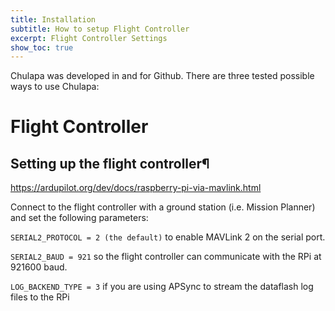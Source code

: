 ```yaml
---
title: Installation
subtitle: How to setup Flight Controller
excerpt: Flight Controller Settings
show_toc: true
---
```


<span class="chulapa">Chulapa</span> was developed in and for Github.
There are three tested possible ways to use <span class="chulapa">Chulapa</span>:

# Flight Controller
## Setting up the flight controller¶
https://ardupilot.org/dev/docs/raspberry-pi-via-mavlink.html

Connect to the flight controller with a ground station (i.e. Mission Planner) and set the following parameters:

```SERIAL2_PROTOCOL = 2 (the default)``` to enable MAVLink 2 on the serial port.

```SERIAL2_BAUD = 921``` so the flight controller can communicate with the RPi at 921600 baud.

```LOG_BACKEND_TYPE = 3``` if you are using APSync to stream the dataflash log files to the RPi
